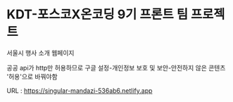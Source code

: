 # KDT-포스코X온코딩 9기 프론트 팀 프로젝트
서울시 행사 소개 웹페이지

공공 api가 http만 허용하므로
구글 설정-개인정보 보호 및 보안-안전하지 않은 콘텐츠 '허용'으로 바꿔야함


URL : https://singular-mandazi-536ab6.netlify.app